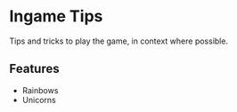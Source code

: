 # Ingame Tips

Tips and tricks to play the game, in context where possible.

## Features

- Rainbows
- Unicorns
